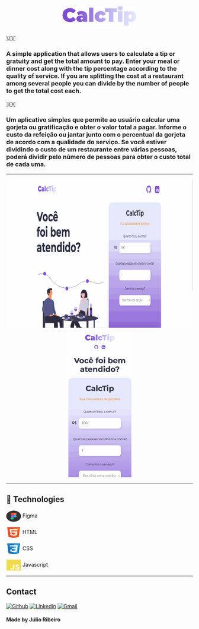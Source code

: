 <h1 align="center">
<br>
  <img src="./img/logo.svg" alt="CalcTip" width="200">
<br>
</h1>

🇺🇸 <h3>

A simple application that allows users to calculate a tip or gratuity and get the total amount to pay. Enter your meal or dinner cost along with the tip percentage according to the quality of service.
If you are splitting the cost at a restaurant among several people you can divide by the number of people to get the total cost each.</h3>

🇧🇷 <h3>
Um aplicativo simples que permite ao usuário calcular uma gorjeta ou gratificação e obter o valor total a pagar. Informe o custo da refeição ou jantar junto com o percentual da gorjeta de acordo com a qualidade do serviço. Se você estiver dividindo o custo de um restaurante entre várias pessoas, poderá dividir pelo número de pessoas para obter o custo total de cada uma. </h3>

---

<div align="center" >
  <img src="./github/CalcTip-desktop.gif" alt="demo-web" height="400">
  <img src="./github/CalcTip-mobile.gif" alt="demo-web" height="400">
</div>

---

## 🚀 Technologies

<img align="center" alt="Figma-icon" height="30" width="40" src="./github/figma.svg"> Figma

</p>
<p><img align="center" alt="HTML-icon" height="30" width="40" src="https://raw.githubusercontent.com/devicons/devicon/master/icons/html5/html5-original.svg"> HTML
</p>
<p><img align="center" alt="CSS-icon" height="30" width="40" src="https://raw.githubusercontent.com/devicons/devicon/master/icons/css3/css3-original.svg"> CSS
</p>
<p><img align="center" alt="Js-icon" height="30" width="40" src="https://raw.githubusercontent.com/devicons/devicon/master/icons/javascript/javascript-plain.svg"> Javascript
</p>

---

## Contact

[![Github](https://img.shields.io/badge/-Github-000?style=flat&logo=Github&logoColor=white)](https://github.com/juliocbribeiro)
[![Linkedin](https://img.shields.io/badge/-LinkedIn-blue?style=flat&logo=Linkedin&logoColor=white)](https://linkedin.com/in/juliocbr/)
[![Gmail](https://img.shields.io/badge/-Gmail-c14438?style=flat&logo=Gmail&logoColor=white)](mailto:jcbr.vet@gmail.com)

#### Made by Júlio Ribeiro
